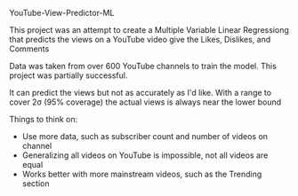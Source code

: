 YouTube-View-Predictor-ML

This project was an attempt to create a Multiple Variable Linear Regressiong
that predicts the views on a YouTube video give the Likes, Dislikes, and Comments

Data was taken from over 600 YouTube channels to train the model.
This project was partially successful.

It can predict the views but not as accurately as I'd like.
With a range to cover 2σ (95% coverage) the actual views is always near the lower bound

Things to think on:
- Use more data, such as subscriber count and number of videos on channel
- Generalizing all videos on YouTube is impossible, not all videos are equal
- Works better with more mainstream videos, such as the Trending section
